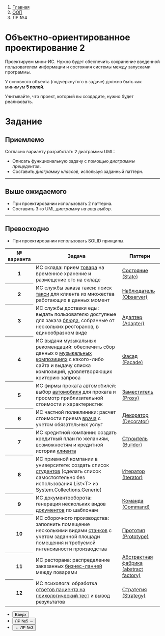 <ol class="breadcrumb">
  <li class="breadcrumb-item"><a href="{{ site.baseurl }}">Главная</a></li>
  <li class="breadcrumb-item"><a href="{{ site.baseurl }}/OOP/index.html">ООП</a></li>
  <li class="breadcrumb-item active">ЛР №4</li>
</ol>

# Объектно-ориентированное проектирование 2

Проектируем мини-ИС.
Нужно будет обеспечить сохранение введенной пользователем информации и состояния системы между запусками программы.

У основного объекта (подчеркнутого в задаче) должно быть как минимум **5 полей**.


Учитывайте, что проект, который вы создадите, нужно будет реализовать.

# Задание

## Приемлемо

Согласно варианту разработать 2 диаграммы UML:
* Описать функциональную задачу с помощью *диаграммы прецедентов*.
* Составить *диаграмму классов*, используя заданный паттерн.

___

## Выше ожидаемого

* При проектировании использовать 2 паттерна.
* Составить 3-ю UML *диаграмму на ваш выбор*.

___

## Превосходно

* При проектировании использовать SOLID принципы.


<div class="table-responsive">
<table class="table table-hover border-primary  table-bordered ">
  <thead>
    <tr class="table-dark">
      <th scope="col">№ варианта</th>
      <th scope="col">Задача</th>
      <th scope="col">Паттерн</th>
    </tr>
  </thead>
  <tbody>
    <tr>
      <th scope="row">1</th>
      <td>ИС склада: прием <u>товара</u> на временное хранение и размещение его на складе</td>
      <td><a class="link-dark" href="https://metanit.com/sharp/patterns/3.6.php" target="_blank">Состояние (State)</a></td>
    </tr>
    <tr>
      <th scope="row">2</th>
      <td>ИС службы заказа такси: поиск <u>такси</u> для клиента из множества работающих в данных момент</td>
      <td><a class="link-dark" href="https://metanit.com/sharp/patterns/3.2.php" target="_blank">Наблюдатель (Observer)</a></td>
    </tr>
    <tr>
      <th scope="row">3</th>
      <td>ИС службы доставки еды: выдать пользователю доступные для заказа <u>блюда</u>, собранные от нескольких ресторанов, в единообразном виде</td>
      <td><a class="link-dark" href="https://metanit.com/sharp/patterns/4.2.php" target="_blank">Адаптер (Adapter)</a></td>
    </tr>
    <tr>
      <th scope="row">4</th>
      <td>ИС выдачи музыкальных рекомендаций: обеспечить сбор данных о <u>музыкальных композициях</u> с какого-либо сайта и выдачу списка композиций, удовлетворяющих критерию запроса</td>
      <td><a class="link-dark" href="https://metanit.com/sharp/patterns/4.3.php" target="_blank">Фасад (Facade)</a></td>
    </tr>
    <tr>
      <th scope="row">5</th>
      <td>ИС фирмы проката автомобилей: выбор <u>автомобиля</u> для проката и просмотр приблизительной стоимости и характеристик</td>
      <td><a class="link-dark" href="https://metanit.com/sharp/patterns/4.5.php" target="_blank">Заместитель (Proxy)</a></td>
    </tr>
    <tr>
      <th scope="row">6</th>
      <td>ИС частной поликлиники: расчет стоимости приема <u>врача</u> с учетом обязательных услуг</td>
      <td><a class="link-dark" href="https://metanit.com/sharp/patterns/4.1.php" target="_blank">Декоратор (Decorator)</a></td>
    </tr>
    <tr>
      <th scope="row">7</th>
      <td>ИС кредитной компании: создать кредитный план по желаниям, возможностям и кредитной истории <u>клиента</u></td>
      <td><a class="link-dark" href="https://metanit.com/sharp/patterns/2.5.php" target="_blank">Строитель (Builder)</a></td>
    </tr>
    <tr>
      <th scope="row">8</th>
      <td>ИС приемной компании в университете: создать список <u>студентов</u> (сделать список самостоятельно без использования List&lt;T&gt; из System.Collections.Generic)</td>
      <td><a class="link-dark" href="https://metanit.com/sharp/patterns/3.5.php" target="_blank">Итератор (Iterator)</a></td>
    </tr>
    <tr>
      <th scope="row">9</th>
      <td>ИС документооборота: генерация нескольких видов <u>документов</u> по шаблонам</td>
      <td><a class="link-dark" href="https://metanit.com/sharp/patterns/3.3.php" target="_blank">Команда (Command)</a></td>
    </tr>
    <tr>
      <th scope="row">10</th>
      <td>ИС сборочного производства: заполнить помещение несколькими видами <u>станков</u> с учетом заданной площади помещения и требуемой интенсивности производства</td>
      <td><a class="link-dark" href="https://metanit.com/sharp/patterns/2.4.php" target="_blank">Прототип (Prototype)</a></td>
    </tr>
    <tr>
      <th scope="row">11</th>
      <td>ИС ресторана: распределение заказанных <u>бизнес-ланчей</u> между поварами</td>
      <td><a class="link-dark" href="https://metanit.com/sharp/patterns/2.2.php" target="_blank">Абстрактная фабрика (abstract factory)</a></td>
    </tr>
    <tr>
      <th scope="row">12</th>
      <td>ИС психолога: обработка <u>ответов пациента на психологический тест</u> и вывод результатов</td>
      <td><a class="link-dark" href="https://metanit.com/sharp/patterns/3.1.php" target="_blank">Стратегия (Strategy)</a></td>
    </tr>
   </tbody>
</table>
</div>

<div class="row">
  <div class="col-lg-12">
   <ul class="list-unstyled">
     <li class="float-end">
       <button type="button" class="btn btn-outline-primary" onclick="window.location.href='#объектно-ориентированное-проектирование-2';">Вверх</button>
     </li>
     <li  class="float-end">
       <button type="button" class="btn btn-primary" onclick="window.location.href='{{ site.baseurl }}/OOP/labs/lab5.html';">ЛР №5 →</button>
     </li>
     <li>
       <button type="button" class="btn btn-primary" onclick="window.location.href='{{ site.baseurl }}/OOP/labs/lab3.html';">← ЛР №3</button>
     </li>
   </ul>
  </div>
</div>

